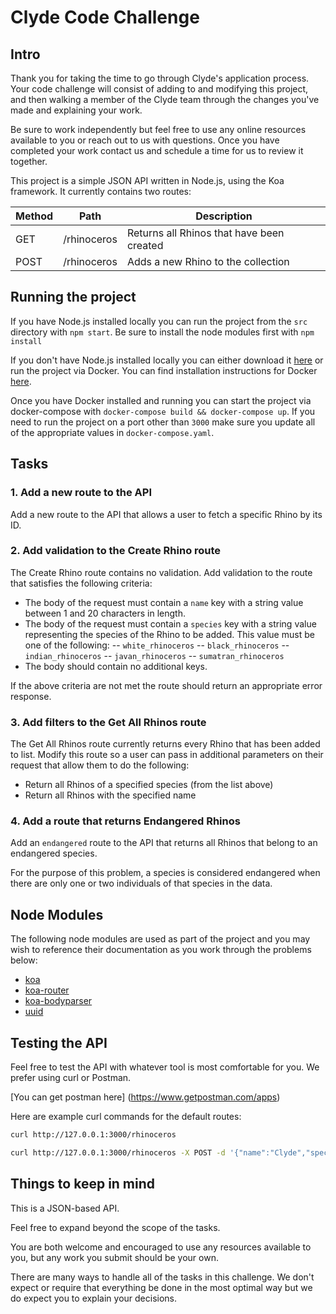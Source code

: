 # Clyde Code Challenge

## Intro

Thank you for taking the time to go through Clyde's application process. Your code challenge will consist of adding to and modifying this project, and then walking a member of the Clyde team through the changes you've made and explaining your work.

Be sure to work independently but feel free to use any online resources available to you or reach out to us with questions. Once you have completed your work contact us and schedule a time for us to review it together.

This project is a simple JSON API written in Node.js, using the Koa framework. It currently contains two routes:

| Method | Path        | Description                                |
| ------ | ----------- | ------------------------------------------ |
| GET    | /rhinoceros | Returns all Rhinos that have been created  |
| POST   | /rhinoceros | Adds a new Rhino to the collection         |

## Running the project

If you have Node.js installed locally you can run the project from the `src` directory with `npm start`. Be sure to install the node modules first with `npm install`

If you don't have Node.js installed locally you can either download it [here](https://nodejs.org/en/download) or run the project via Docker. You can find installation instructions for Docker [here](https://docs.docker.com/install).

Once you have Docker installed and running you can start the project via docker-compose with `docker-compose build && docker-compose up`. If you need to run the project on a port other than `3000` make sure you update all of the appropriate values in `docker-compose.yaml`.

## Tasks

### 1. Add a new route to the API
Add a new route to the API that allows a user to fetch a specific Rhino by its ID.

### 2. Add validation to the Create Rhino route
The Create Rhino route contains no validation. Add validation to the route that satisfies the following criteria:

- The body of the request must contain a `name` key with a string value between 1 and 20 characters in length.
- The body of the request must contain a `species` key with a string value representing the species of the Rhino to be added. This value must be one of the following:
-- `white_rhinoceros`
-- `black_rhinoceros`
-- `indian_rhinoceros`
-- `javan_rhinoceros`
-- `sumatran_rhinoceros`
- The body should contain no additional keys.

If the above criteria are not met the route should return an appropriate error response.

### 3. Add filters to the Get All Rhinos route
The Get All Rhinos route currently returns every Rhino that has been added to list. Modify this route so a user can pass in additional parameters on their request that allow them to do the following:
- Return all Rhinos of a specified species (from the list above)
- Return all Rhinos with the specified name

### 4. Add a route that returns Endangered Rhinos
Add an `endangered` route to the API that returns all Rhinos that belong to an endangered species.

For the purpose of this problem, a species is considered endangered when there are only one or two individuals of that species in the data.

## Node Modules

The following node modules are used as part of the project and you may wish to reference their documentation as you work through the problems below:
- [koa](http://koajs.com)
- [koa-router](https://www.npmjs.com/package/koa-router)
- [koa-bodyparser](https://www.npmjs.com/package/koa-bodyparser)
- [uuid](https://www.npmjs.com/package/uuid)


## Testing the API
Feel free to test the API with whatever tool is most comfortable for you. We prefer using curl or Postman.

[You can get postman here]
(https://www.getpostman.com/apps)

Here are example curl commands for the default routes:

```bash
curl http://127.0.0.1:3000/rhinoceros

curl http://127.0.0.1:3000/rhinoceros -X POST -d '{"name":"Clyde","species":"white_rhinoceros"}' -H "Content-Type: application/json"
```

## Things to keep in mind

This is a JSON-based API.

Feel free to expand beyond the scope of the tasks.

You are both welcome and encouraged to use any resources available to you, but any work you submit should be your own.

There are many ways to handle all of the tasks in this challenge. We don't expect or require that everything be done in the most optimal way but we do expect you to explain your decisions.


